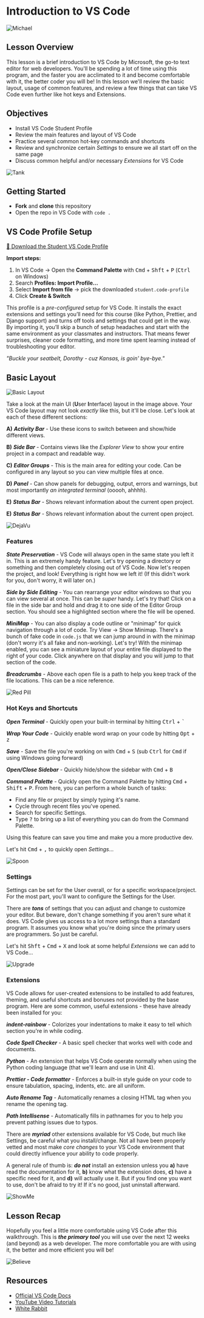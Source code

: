 # Introduction to VS Code

![Michael](./images/michael.png)


## Lesson Overview

This lesson is a brief introduction to VS Code by Microsoft, the go-to text editor for web developers.  You'll be spending a lot of time using this program, and the faster you are acclimated to it and become comfortable with it, the better coder you will be!  In this lesson we'll review the basic layout, usage of common features, and review a few things that can take VS Code even further like hot keys and Extensions.


## Objectives
  - Install VS Code Student Profile
  - Review the main features and layout of VS Code
  - Practice several common hot-key commands and shortcuts
  - Review and synchronize certain *Settings* to ensure we all start off on the same page
  - Discuss common helpful and/or necessary *Extensions* for VS Code

![Tank](./images/tank.gif)


## Getting Started
  - **Fork** and **clone** this repository
  - Open the repo in VS Code with `code .`


## VS Code Profile Setup

[💊 Download the Student VS Code Profile](https://github.com/SEB-Core/u1_lesson_VSCode/releases/download/profile/student.code-profile)

**Import steps:**  
1. In VS Code → Open the **Command Palette** with <kbd>Cmd</kbd> + <kbd>Shft</kbd> + <kbd>P</kbd> (<kbd>Ctrl</kbd> on Windows)
2. Search **Profiles: Import Profile…**
3. Select **Import from file** → pick the downloaded `student.code-profile`
4. Click **Create & Switch**

This profile is a _pre-configured_ setup for VS Code. It installs the exact extensions and settings you’ll need for this course (like Python, Prettier, and Django support) and turns off tools and settings that could get in the way. By importing it, you’ll skip a bunch of setup headaches and start with the same environment as your classmates and instructors. That means fewer surprises, cleaner code formatting, and more time spent learning instead of troubleshooting your editor.


_"Buckle your seatbelt, Dorothy - cuz Kansas, is goin' bye-bye."_


## Basic Layout

![Basic Layout](./images/layout.png)

Take a look at the main UI (**U**ser **I**nterface) layout in the image above. Your VS Code layout may not look *exactly* like this, but it'll be close.  Let's look at each of these different sections:

  **A)** ***Activity Bar*** - Use these icons to switch between and show/hide different views.

  **B)** ***Side Bar*** - Contains views like the *Explorer View* to show your entire project in a compact and readable way.

  **C)** ***Editor Groups*** - This is the main area for editing your code. Can be configured in any layout so you can view multiple files at once.

  **D)** ***Panel*** - Can show panels for debugging, output, errors and warnings, but most importantly *an integrated terminal* (ooooh, ahhhh).

  **E)** ***Status Bar*** - Shows relevant information about the current open project.

  **E)** ***Status Bar*** - Shows relevant information about the current open project.

![DejaVu](./images/dejavu.gif)


### Features 

  ***State Preservation*** - VS Code will always open in the same state you left it in.  This is an extremely handy feature. Let's try opening a directory or something and then completely closing out of VS Code. Now let's reopen the project, and look! Everything is right how we left it! (If this didn't work for you, don't worry, it will later on.)

  ***Side by Side Editing*** - You can rearrange your editor windows so that you can view several at once. This can be *super* handy. Let's try that! Click on a file in the side bar and hold and drag it to one side of the Editor Group section. You should see a highlighted section where the file will be opened.

  ***MiniMap*** - You can also display a code outline or "minimap" for quick navigation through a lot of code. Try View -> Show Minimap. There's a bunch of fake code in ` code.js ` that we can jump around in with the minimap (don't worry it's all fake and non-working). Let's try! With the minimap enabled, you can see a miniature layout of your entire file displayed to the right of your code. Click anywhere on that display and you will jump to that section of the code.

  ***Breadcrumbs*** - Above each open file is a path to help you keep track of the file locations. This can be a nice reference.

![Red Pill](./images/pills.png)

  
### Hot Keys and Shortcuts

  ***Open Terminal*** - Quickly open your built-in terminal by hitting <kbd>Ctrl</kbd> + <kbd>`</kbd>
  
  ***Wrap Your Code*** - Quickly enable word wrap on your code by hitting <kbd>Opt</kbd> + <kbd>z</kbd>

  ***Save*** - Save the file you're working on with <kbd>Cmd</kbd> + <kbd>S</kbd> (sub <kbd>Ctrl</kbd> for <kbd>Cmd</kbd> if using Windows going forward)

  ***Open/Close Sidebar*** - Quickly hide/show the sidebar with <kbd>Cmd</kbd> + <kbd>B</kbd>

  ***Command Palette*** - Quickly open the Command Palette by hitting <kbd>Cmd</kbd> + <kbd>Shift</kbd> + <kbd>P</kbd>. From here, you can perform a whole bunch of tasks:
  - Find any file or project by simply typing it's name.
  - Cycle through recent files you've opened.
  - Search for specific Settings.
  - Type <kbd>?</kbd> to bring up a list of everything you can do from the Command Palette.

Using this feature can save you time and make you a more productive dev.

Let's hit <kbd>Cmd</kbd> + <kbd>,</kbd> to quickly open *Settings*...

![Spoon](./images/spoon.gif)


### Settings
Settings can be set for the User overall, or for a specific workspace/project.  For the most part, you'll want to configure the Settings for the User.

There are ***tons*** of settings that you can adjust and change to customize your editor. But beware, don't change something if you aren't sure what it does. VS Code gives us access to a lot more settings than a standard program. It assumes you know what you're doing since the primary users are programmers. So just be careful.

Let's hit <kbd>Shft</kbd> + <kbd>Cmd</kbd> + <kbd>X</kbd> and look at some helpful *Extensions* we can add to VS Code...

![Upgrade](./images/kung-fu.gif)


### Extensions

VS Code allows for user-created extensions to be installed to add features, theming, and useful shortcuts and bonuses not provided by the base program. Here are some common, useful extensions - these have already been installed for you:

  ***indent-rainbow*** - Colorizes your indentations to make it easy to tell which section you're in while coding.

  ***Code Spell Checker*** - A basic spell checker that works well with code and documents.

  ***Python*** - An extension that helps VS Code operate normally when using the Python coding language (that we'll learn and use in Unit 4).

  ***Prettier - Code formatter*** - Enforces a built-in style guide on your code to ensure tabulation, spacing, indents, etc. are all uniform.  

  ***Auto Rename Tag*** - Automatically renames a closing HTML tag when you rename the opening tag.

  ***Path Intellisense*** - Automatically fills in pathnames for you to help you prevent pathing issues due to typos.

There are ***myriad*** other extensions available for VS Code, but much like Settings, be careful what you install/change. Not all have been properly vetted and most make *core changes* to your VS Code environment that could directly influence your ability to code properly.

A general rule of thumb is: ***do not*** install an extension unless you **a)** have read the documentation for it, **b)** know what the extension does, **c)** have a specific need for it, and **d)** will actually use it.  But if you find one you want to use, don't be afraid to try it! If it's no good, just uninstall afterward.


![ShowMe](https://i.redd.it/78dk3c2okkzd1.gif)


## Lesson Recap

Hopefully you feel a little more comfortable using VS Code after this walkthrough.  This is ***the primary tool*** you will use over the next 12 weeks (and beyond) as a web developer.  The more comfortable you are with using it, the better and more efficient you will be!
  
![Believe](https://external-content.duckduckgo.com/iu/?u=https%3A%2F%2F66.media.tumblr.com%2F33180dc3803c4d95c8c83b3727db4727%2Ftumblr_ozhuufZkjW1tu7563o1_500.gif&f=1&nofb=1)

  
## Resources
 - [Official VS Code Docs](https://code.visualstudio.com/docs)
 - [YouTube Video Tutorials](https://www.youtube.com/watch?v=4q1tD39Mk_A&list=PLLnpHn493BHHkdpK8E37x_d5cOZBr4GlL&ab_channel=LevelUpTuts)
 - [White Rabbit](https://youtu.be/Vy7RaQUmOzE)
